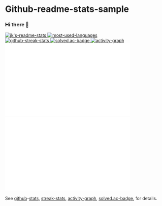 # Github-readme-stats-sample

### Hi there 👋

<div align="left">
  <a href="https://github-readme-stats.vercel.app/api?username=greencoffee1635&show_icons=true&theme=react&include_all_commits&hide_border=true">
    <img width="440" src="https://github-readme-stats.vercel.app/api?username=greencoffee1635&show_icons=true&theme=react&include_all_commits&hide_border=true" alt="jk's-readme-stats" />
  </a>
  <a href="https://github-readme-stats.vercel.app/api/top-langs/?username=greencoffee1635&layout=compact&exclude_repo=seul-kok&langs_count=8&theme=react&hide_border=true">
    <img width="368" src="https://github-readme-stats.vercel.app/api/top-langs/?username=greencoffee1635&layout=compact&exclude_repo=seul-kok&langs_count=8&theme=react&hide_border=true" alt="most-used-languages" />
  </a>
  <!-- <a href="https://github.com/ashutosh00710/github-readme-activity-graph">
    <img width="440" src="https://activity-graph.herokuapp.com/graph?username=greencoffee1635&theme=react-dark&hide_border=true&bg_color=20232a&color=61dafb&line=61dafb" alt="activity-graph" />
  </a> -->
</div>
<div align="left">
  <a href="https://github-readme-streak-stats.herokuapp.com/?user=greencoffee1635&theme=react&hide_border=true">
    <img width="440" src="https://github-readme-streak-stats.herokuapp.com/?user=greencoffee1635&theme=react&hide_border=true" alt="github-streak-stats" />
  </a>
  <a href="https://solved.ac/166354" title="Go to Source">
    <img width="368" src="http://mazassumnida.wtf/api/v2/generate_badge?boj=166354" alt="solved.ac-badge" />
  </a>
  <a href="https://activity-graph.herokuapp.com/graph?username=greencoffee1635&theme=react-dark&hide_border=true&bg_color=20232a&color=61dafb&line=61dafb">
    <img width="810" src="https://activity-graph.herokuapp.com/graph?username=greencoffee1635&theme=react-dark&hide_border=true&bg_color=20232a&color=61dafb&line=61dafb" alt="activity-graph" />
  </a>
  <a href="https://github.com/greencoffee1635/github-stats-react-theme/blob/main/generated/overview.svg">
    <img width="405" src="https://github.com/greencoffee1635/github-stats-react-theme/blob/main/generated/overview.svg" alt="activity-graph" />
  </a>
  <a href="https://github.com/greencoffee1635/github-stats-react-theme/blob/main/generated/languages.svg">
    <img width="405" src="https://github.com/greencoffee1635/github-stats-react-theme/blob/main/generated/languages.svg" alt="activity-graph" />
  </a>
</div>

See [github](https://github.com/anuraghazra/github-readme-stats)-[stats](https://github.com/jstrieb/github-stats), [streak-stats](https://github.com/DenverCoder1/github-readme-streak-stats), [activity-graph](https://github.com/Ashutosh00710/github-readme-activity-graph), [solved.ac-badge](https://github.com/mazassumnida/mazassumnida), for details.
